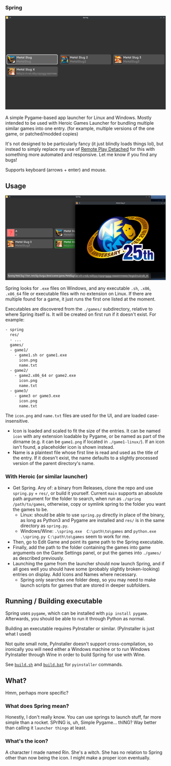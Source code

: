### Spring

![main screen](github/s-main.png)

A simple Pygame-based app launcher for Linux and Windows. Mostly intended to be used with Heroic Games Launcher for bundling multiple similar games into one entry. (for example, multiple versions of the one game, or patched/modded copies)

It's not designed to be particularly fancy (it just blindly loads things lol), but instead to simply replace my use of [Remote Play Detached](https://github.com/smaTc/RemotePlayDetached) for this with something more automated and responsive. Let me know if you find any bugs!

Supports keyboard (arrows + enter) and mouse.

## Usage

![launching metal slug](github/s-launched.png)

Spring looks for `.exe` files on Windows, and any executable `.sh`, `.x86`, `.x86_64` file or executable files with no extension on Linux. If there are multiple found for a game, it just runs the first one listed at the moment.

Executables are discovered from the `./games/` subdirectory, relative to where Spring itself is. It will be created on first run if it doesn't exist.
For example:
```
- spring
  res/
  - ...
  games/
  - game1/
    - game1.sh or game1.exe
      icon.png
      name.txt
  - game2/
    - game2.x86_64 or game2.exe
      icon.png
      name.txt
  - game3/
    - game3 or game3.exe
      icon.png
      name.txt
```
The `icon.png` and `name.txt` files are used for the UI, and are loaded case-insensitive.
- Icon is loaded and scaled to fit the size of the entries. It can be named `icon` with any extension loadable by Pygame, or be named as part of the dirname (e.g. it can be `game1.png` if located in `./game1-linux/`). If an icon isn't found, a placeholder icon is shown instead.
- Name is a plaintext file whose first line is read and used as the title of the entry. If it doesn't exist, the name defaults to a slightly processed version of the parent directory's name.

### With Heroic (or similar launcher)
- Get Spring. Any of: a binary from Releases, clone the repo and use `spring.py` + `res/`, or build it yourself. Current `main` supports an absolute path argument for the folder to search, when run as `./spring /path/to/games`, otherwise, copy or symlink spring to the folder you want the games to be.
  - Linux: should be able to use `spring.py` directly in place of the binary, as long as Python3 and Pygame are installed and `res/` is in the same directory as `spring.py`.
  - Windows/Wine: `.\spring.exe  C:\path\to\games` and `python.exe .\spring.py C:\path\to\games` seem to work for me.
- Then, go to Edit Game and point its game path to the Spring executable.
- Finally, add the path to the folder containing the games into game arguments on the Game Settings panel, or put the games into `./games/` as described previously.
- Launching the game from the launcher should now launch Spring, and if all goes well you should have some (probably slightly broken-looking) entries on display. Add Icons and Names where necessary.
  - Spring only searches one folder deep, so you may need to make launch scripts for games that are stored in deeper subfolders.

## Running / Building executable

Spring uses `pygame`, which can be installed with `pip install pygame`. Afterwards, you should be able to run it through Python as normal.

Building an executable requires PyInstaller or similar. (PyInstaller is just what I used)

Not quite small note, PyInstaller doesn't support cross-compilation, so ironically you will need either a Windows machine or to run Windows PyInstaller through Wine in order to build Spring for use with Wine.

See [`build.sh`](build.sh) and [`build.bat`](build.bat) for `pyinstaller` commands.

## What?
Hmm, perhaps more specific?

### What does Spring mean?
Honestly, I don't really know. You can use springs to launch stuff, far more simple than a rocket. SPrING is, uh, Simple Pygame... thING? Way better than calling it `launcher thingo` at least.

### What's the icon?
A character I made named Rin. She's a witch. She has no relation to Spring other than now being the icon. I might make a proper icon eventually.

